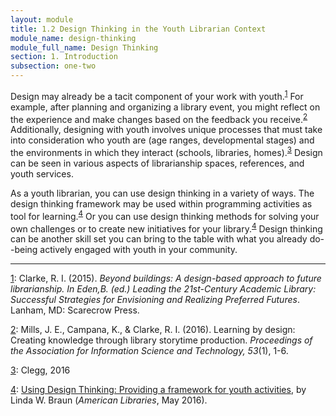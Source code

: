 ```yaml
---
layout: module
title: 1.2 Design Thinking in the Youth Librarian Context
module_name: design-thinking
module_full_name: Design Thinking
section: 1. Introduction
subsection: one-two
---
```


Design may already be a tacit component of your work with youth.<sup><a name="1" href="#fn1">1</a></sup> For example, after planning and organizing a library event, you might reflect on the experience and make changes based on the feedback you receive.<sup><a name="2" href="#fn2">2</a></sup> Additionally, designing with youth involves unique processes that must take into consideration who youth are (age ranges, developmental stages) and the environments in which they interact (schools, libraries, homes).<sup><a name="3" href="#fn3">3</a></sup> Design can be seen in various aspects of librarianship spaces, references, and youth services.  

As a youth librarian, you can use design thinking in a variety of ways. The design thinking framework may be used within programming activities as tool for learning.<sup><a name="4" href="#fn4">4</a></sup> Or you can use design thinking methods for solving your own challenges or to create new initiatives for your library.<sup><a name="4" href="#fn4">4</a></sup> Design thinking can be another skill set you can bring to the table with what you already do--being actively engaged with youth in your community.  

<hr/>

<a name="fn1" href="#1">1</a>: Clarke, R. I. (2015). _Beyond buildings: A design-based approach to future librarianship. In Eden,B. (ed.) Leading the 21st-Century Academic Library: Successful Strategies for Envisioning and Realizing Preferred Futures_. Lanham, MD: Scarecrow Press.

<a name="fn2" href="#2">2</a>: Mills, J. E., Campana, K., & Clarke, R. I. (2016). Learning by design: Creating knowledge through library storytime production. _Proceedings of the Association for Information Science and Technology, 53_(1), 1-6. 

<a name="fn3" href="#3">3</a>: Clegg, 2016

<a name="fn4" href="#4">4</a>: [Using Design Thinking: Providing a framework for youth activities](https://americanlibrariesmagazine.org/2016/05/31/using-design-thinking/), by Linda W. Braun (_American Libraries_, May 2016).
